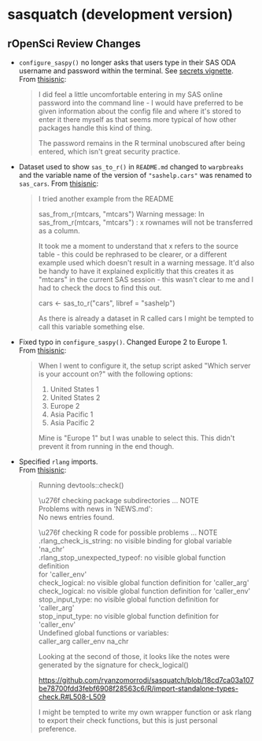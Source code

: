 # sasquatch (development version)

## rOpenSci Review Changes

- `configure_saspy()` no longer asks that users type in their SAS ODA username and password within the terminal. See [secrets vignette](https://cran.r-project.org/web/packages/httr/vignettes/secrets.html).  
  From [thisisnic](https://github.com/ropensci/software-review/issues/673#issuecomment-2833364073):

  > I did feel a little uncomfortable entering in my SAS online password into the command line - I would have preferred to be given information about the config file and where it's stored to enter it there myself as that seems more typical of how other packages handle this kind of thing.
  > 
  > The password remains in the R terminal unobscured after being entered, which isn't great security practice.

- Dataset used to show `sas_to_r()` in `README.md` changed to `warpbreaks` and the variable name of the version of `"sashelp.cars"` was renamed to `sas_cars`.
  From [thisisnic](https://github.com/ropensci/software-review/issues/673#issuecomment-2833364073):  

  > I tried another example from the README
  >
  > sas_from_r(mtcars, "mtcars")
  > Warning message:
  > In sas_from_r(mtcars, "mtcars") :
  > x rownames will not be transferred as a column.
  >
  > It took me a moment to understand that x refers to the source table - this could be rephrased to be clearer, or a different example used which doesn't result in a warning message.
  > It'd also be handy to have it explained explicitly that this creates it as "mtcars" in the current SAS session - this wasn't clear to me and I had to check the docs to find this out.
  >
  > cars <- sas_to_r("cars", libref = "sashelp")
  > 
  > As there is already a dataset in R called cars I might be tempted to call this variable something else.
    
- Fixed typo in `configure_saspy()`. Changed Europe 2 to Europe 1.  
  From [thisisnic](https://github.com/ropensci/software-review/issues/673#issuecomment-2833364073):

  > When I went to configure it, the setup script asked "Which server is your account on?" with the following options:
  > 
  > 1. United States 1
  > 2. United States 2
  > 3. Europe 2
  > 4. Asia Pacific 1
  > 5. Asia Pacific 2
  > 
  > Mine is "Europe 1" but I was unable to select this. This didn't prevent it from running in the end though.

- Specified `rlang` imports.  
  From [thisisnic](https://github.com/ropensci/software-review/issues/673#issuecomment-2833364073):

  > Running devtools::check()  
  >   
  > \u276f checking package subdirectories ... NOTE  
  >   Problems with news in 'NEWS.md':  
  >   No news entries found.  
  >   
  > \u276f checking R code for possible problems ... NOTE  
  >   .rlang_check_is_string: no visible binding for global variable 'na_chr'  
  >   .rlang_stop_unexpected_typeof: no visible global function definition  
  >     for 'caller_env'  
  >   check_logical: no visible global function definition for 'caller_arg'  
  >   check_logical: no visible global function definition for 'caller_env'  
  >   stop_input_type: no visible global function definition for 'caller_arg'  
  >   stop_input_type: no visible global function definition for 'caller_env'  
  >   Undefined global functions or variables:  
  >     caller_arg caller_env na_chr  
  >   
  > Looking at the second of those, it looks like the notes were generated by the signature for check_logical()  
  >   
  > https://github.com/ryanzomorrodi/sasquatch/blob/18cd7ca03a107be78700fdd3febf6908f28563c6/R/import-standalone-types-check.R#L508-L509  
  >   
  > I might be tempted to write my own wrapper function or ask rlang to export their check functions, but this is just personal preference.  
